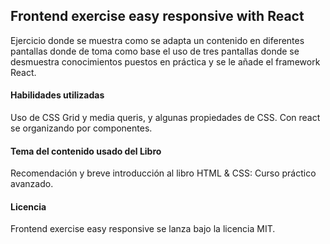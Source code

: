 ## Frontend exercise easy responsive with React

Ejercicio donde se muestra como se adapta un contenido en diferentes pantallas donde de toma como base el uso de tres pantallas donde se desmuestra conocimientos puestos en práctica y se le añade el framework React.

#### Habilidades utilizadas

Uso de CSS Grid y media queris, y algunas propiedades de CSS.
Con react se organizando por componentes.

#### Tema del contenido usado del Libro

Recomendación y breve introducción al libro HTML & CSS: Curso práctico avanzado.

#### Licencia

Frontend exercise easy responsive se lanza bajo la licencia MIT.

